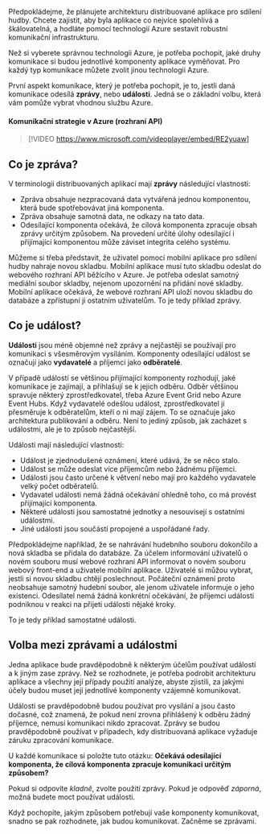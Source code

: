 Předpokládejme, že plánujete architekturu distribuované aplikace pro sdílení hudby. Chcete zajistit, aby byla aplikace co nejvíce spolehlivá a škálovatelná, a hodláte pomocí technologií Azure sestavit robustní komunikační infrastrukturu.

Než si vyberete správnou technologii Azure, je potřeba pochopit, jaké druhy komunikace si budou jednotlivé komponenty aplikace vyměňovat. Pro každý typ komunikace můžete zvolit jinou technologii Azure.

První aspekt komunikace, který je potřeba pochopit, je to, jestli daná komunikace odesílá **zprávy**, nebo **události**. Jedná se o základní volbu, která vám pomůže vybrat vhodnou službu Azure.

#### <a name="communication-strategies-in-azure-apis"></a>Komunikační strategie v Azure (rozhraní API)

> [!VIDEO https://www.microsoft.com/videoplayer/embed/RE2yuaw]

## <a name="what-is-a-message"></a>Co je zpráva?
V terminologii distribuovaných aplikací mají **zprávy** následující vlastnosti:

- Zpráva obsahuje nezpracovaná data vytvářená jednou komponentou, která bude spotřebovávat jiná komponenta.
- Zpráva obsahuje samotná data, ne odkazy na tato data.
- Odesílající komponenta očekává, že cílová komponenta zpracuje obsah zprávy určitým způsobem. Na provedení určité úlohy odesílající i přijímající komponentou může záviset integrita celého systému.

Můžeme si třeba představit, že uživatel pomocí mobilní aplikace pro sdílení hudby nahraje novou skladbu. Mobilní aplikace musí tuto skladbu odeslat do webového rozhraní API běžícího v Azure. Je potřeba odeslat samotný mediální soubor skladby, nejenom upozornění na přidání nové skladby. Mobilní aplikace očekává, že webové rozhraní API uloží novou skladbu do databáze a zpřístupní ji ostatním uživatelům. To je tedy příklad zprávy.

## <a name="what-is-an-event"></a>Co je událost?

**Události** jsou méně objemné než zprávy a nejčastěji se používají pro komunikaci s všesměrovým vysíláním. Komponenty odesílající událost se označují jako **vydavatelé** a příjemci jako **odběratelé**.

V případě událostí se většinou přijímající komponenty rozhodují, jaké komunikace je zajímají, a přihlašují se k jejich odběru. Odběr většinou spravuje některý zprostředkovatel, třeba Azure Event Grid nebo Azure Event Hubs. Když vydavatelé odešlou událost, zprostředkovatel ji přesměruje k odběratelům, kteří o ni mají zájem. To se označuje jako architektura publikování a odběru. Není to jediný způsob, jak zacházet s událostmi, ale je to způsob nejčastější.

Události mají následující vlastnosti:

- Událost je zjednodušené oznámení, které udává, že se něco stalo.
- Událost se může odeslat více příjemcům nebo žádnému příjemci.
- Události jsou často určené k větvení nebo mají pro každého vydavatele velký počet odběratelů.
- Vydavatel události nemá žádná očekávání ohledně toho, co má provést přijímající komponenta.
- Některé události jsou samostatné jednotky a nesouvisejí s ostatními událostmi. 
- Jiné události jsou součástí propojené a uspořádané řady.  

Předpokládejme například, že se nahrávání hudebního souboru dokončilo a nová skladba se přidala do databáze. Za účelem informování uživatelů o novém souboru musí webové rozhraní API informovat o novém souboru webový front-end a uživatele mobilní aplikace. Uživatelé si můžou vybrat, jestli si novou skladbu chtějí poslechnout. Počáteční oznámení proto neobsahuje samotný hudební soubor, ale jenom uživatele informuje o jeho existenci. Odesílatel nemá žádná konkrétní očekávání, že příjemci události podniknou v reakci na přijetí události nějaké kroky.

To je tedy příklad samostatné události.

## <a name="how-to-choose-messages-or-events"></a>Volba mezi zprávami a událostmi

Jedna aplikace bude pravděpodobně k některým účelům používat události a k jiným zase zprávy. Než se rozhodnete, je potřeba podrobit architekturu aplikace a všechny její případy použití analýze, abyste zjistili, za jakými účely budou muset její jednotlivé komponenty vzájemně komunikovat.

Události se pravděpodobně budou používat pro vysílání a jsou často dočasné, což znamená, že pokud není zrovna přihlášený k odběru žádný příjemce, nemusí komunikaci nikdo zpracovat. Zprávy se budou pravděpodobně používat v případech, kdy distribuovaná aplikace vyžaduje záruku zpracování komunikace.

U každé komunikace si položte tuto otázku: **Očekává odesílající komponenta, že cílová komponenta zpracuje komunikaci určitým způsobem?**

Pokud si odpovíte _kladně_, zvolte použití zprávy. Pokud je odpověď _záporná_, možná budete moct používat události.

Když pochopíte, jakým způsobem potřebují vaše komponenty komunikovat, snadno se pak rozhodnete, jak budou komunikovat. Začněme se zprávami.